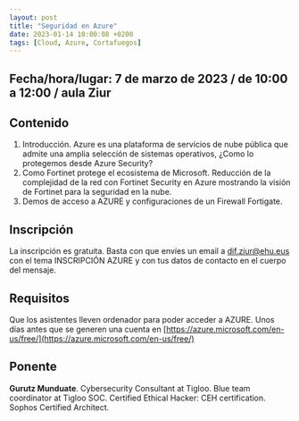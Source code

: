 ```yaml
---
layout: post
title: "Seguridad en Azure"
date: 2023-01-14 10:00:08 +0200
tags: [Cloud, Azure, Cortafuegos]
---
```

## Fecha/hora/lugar: 7 de marzo de 2023 / de 10:00 a 12:00 / aula Ziur

## Contenido
1. Introducción. Azure es una plataforma de servicios de nube pública que admite una amplia selección de sistemas operativos, ¿Como lo protegemos desde Azure Security?
2. Como Fortinet protege el ecosistema de Microsoft. Reducción de la complejidad de la red con Fortinet Security en Azure mostrando la visión de Fortinet para la seguridad en la nube.
3. Demos de acceso a AZURE y configuraciones de un Firewall Fortigate.

## Inscripción

La inscripción es gratuita. Basta con que envíes un email a dif.ziur@ehu.eus con el tema INSCRIPCIÓN AZURE y con tus datos de contacto en el cuerpo del mensaje. 

## Requisitos

Que los asistentes lleven ordenador para poder acceder a AZURE. Unos días antes que se generen una cuenta en [https://azure.microsoft.com/en-us/free/](https://azure.microsoft.com/en-us/free/)

## Ponente

**Gurutz Munduate**. Cybersecurity Consultant at Tigloo. Blue team coordinator at Tigloo SOC. Certified Ethical Hacker: CEH certification. Sophos Certified Architect.  
